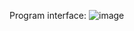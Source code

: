 Program interface:
![image](https://github.com/user-attachments/assets/6a4ea74f-acb1-4131-be14-eda298552f8a)
